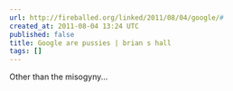 ```yaml
---
url: http://fireballed.org/linked/2011/08/04/google/#
created_at: 2011-08-04 13:24 UTC
published: false
title: Google are pussies | brian s hall
tags: []
---
```


Other than the misogyny...
